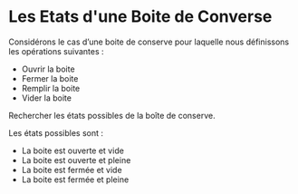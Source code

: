 # Les Etats d'une Boite de Converse 

Considérons le cas d’une boite de conserve pour laquelle nous définissons les opérations suivantes :
- Ouvrir la boite
- Fermer la boite
- Remplir la boite
- Vider la boite

Rechercher les états possibles de la boîte de conserve.

Les états possibles sont :
- La boite est ouverte et vide
- La boite est ouverte et pleine
- La boite est fermée et vide
- La boite est fermée et pleine

